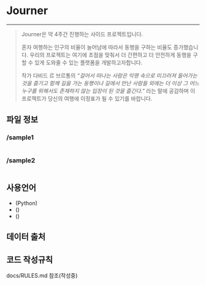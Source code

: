 
# Journer
---
> Journer은 약 4주간 진행하는 사이드 프로젝트입니다.
> 
> 혼자 여행하는 인구의 비율이 늘어남에 따라서 동행을 구하는 비율도 증가했습니다.
> 우리의 프로젝트는 여기에 초점을 맞춰서 더 간편하고 더 안전하게 동행을 구할 수 있게 도와줄 수 있는 플랫폼을 개발하고자합니다.
> 
> 작가 다비드 르 브르통의
> *“걸어서 떠나는 사람은 익명 속으로 미끄러져 들어가는 것을 즐기고 함께 길을 가는 동행이나 길에서 만난 사람들 외에는 더 이상 그 어느 누구를 위해서도 존재하지 않는 입장이 된 것을 즐긴다.”*
> 라는 말에 공감하며 이 프로젝트가 당신의 여행에 이정표가 될 수 있기를 바랍니다.


## 파일 정보

### /sample1
<pre>
</pre>

### /sample2
<pre>
</pre>



## 사용언어
* (Python)
* ()
* ()

## 데이터 출처

## 코드 작성규칙
docs/RULES.md 참조(작성중)
